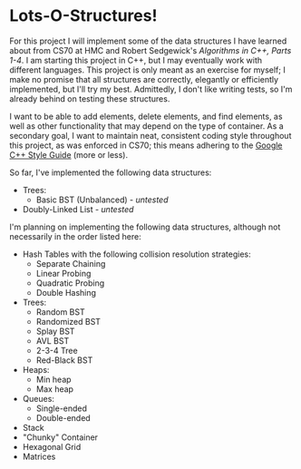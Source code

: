 # Lots-O-Structures!

For this project I will implement some of the data structures I have learned about from CS70 at HMC and Robert Sedgewick's *Algorithms in C++, Parts 1-4*.
I am starting this project in C++, but I may eventually work with different languages.
This project is only meant as an exercise for myself; I make no promise that all structures are correctly, elegantly or efficiently implemented, but I'll try my best.
Admittedly, I don't like writing tests, so I'm already behind on testing these structures.

I want to be able to add elements, delete elements, and find elements, as well as other functionality that may depend on the type of container.
As a secondary goal, I want to maintain neat, consistent coding style throughout this project, as was enforced in CS70; this means adhering to the [Google C++ Style Guide](https://google.github.io/styleguide/cppguide.html) (more or less).

So far, I've implemented the following data structures:
  * Trees:
    * Basic BST (Unbalanced) - *untested*
  * Doubly-Linked List - *untested*

I'm planning on implementing the following data structures, although not necessarily in the order listed here:
  * Hash Tables with the following collision resolution strategies:
    * Separate Chaining
    * Linear Probing
    * Quadratic Probing
    * Double Hashing
  * Trees:
    * Random BST
    * Randomized BST
    * Splay BST
    * AVL BST
    * 2-3-4 Tree
    * Red-Black BST
  * Heaps:
    * Min heap
    * Max heap
  * Queues:
    * Single-ended
    * Double-ended
  * Stack
  * "Chunky" Container
  * Hexagonal Grid
  * Matrices
